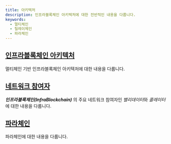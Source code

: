 ```yaml
---
title: 아키텍처
description: 인프라블록체인 아키텍처에 대한 전반적인 내용을 다룹니다.
keywords:
  - 멀티체인
  - 릴레이체인
  - 파라체인
--- 
```


## [인프라블록체인 아키텍처](./architecture.md)

멀티체인 기반 인프라블록체인 아키텍처에 대한 내용을 다룹니다.

## [네트워크 참여자](./network-participants.md)

***인프라블록체인(InfraBlockchain)*** 의 주요 네트워크 참여자인 *밸리데이터*와 *콜레이터*에 대한 내용을 다룹니다. 

## [파라체인](./parachain/)

파라체인에 대한 내용을 다룹니다.

